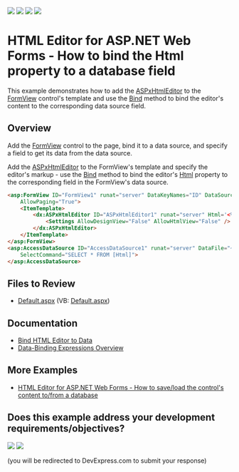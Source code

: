 <!-- default badges list -->
![](https://img.shields.io/endpoint?url=https://codecentral.devexpress.com/api/v1/VersionRange/128544996/13.1.4%2B)
[![](https://img.shields.io/badge/Open_in_DevExpress_Support_Center-FF7200?style=flat-square&logo=DevExpress&logoColor=white)](https://supportcenter.devexpress.com/ticket/details/E377)
[![](https://img.shields.io/badge/📖_How_to_use_DevExpress_Examples-e9f6fc?style=flat-square)](https://docs.devexpress.com/GeneralInformation/403183)
[![](https://img.shields.io/badge/💬_Leave_Feedback-feecdd?style=flat-square)](#does-this-example-address-your-development-requirementsobjectives)
<!-- default badges end -->
# HTML Editor for ASP.NET Web Forms - How to bind the Html property to a database field

This example demonstrates how to add the [ASPxHtmlEditor](https://docs.devexpress.com/AspNet/DevExpress.Web.ASPxHtmlEditor.ASPxHtmlEditor) to the [FormView](https://learn.microsoft.com/en-us/dotnet/api/system.web.ui.webcontrols.formview?view=netframework-4.8.1) control's template and use the [Bind](https://learn.microsoft.com/en-us/previous-versions/aspnet/ms178366(v=vs.100)#using-the-bind-method) method to bind the editor's content to the corresponding data source field.

## Overview

Add the [FormView](https://learn.microsoft.com/en-us/dotnet/api/system.web.ui.webcontrols.formview?view=netframework-4.8.1) control to the page, bind it to a data source, and specify a field to get its data from the data source.

Add the [ASPxHtmlEditor](https://docs.devexpress.com/AspNet/DevExpress.Web.ASPxHtmlEditor.ASPxHtmlEditor) to the FormView's template and specify the editor's markup - use the [Bind](https://learn.microsoft.com/en-us/previous-versions/aspnet/ms178366(v=vs.100)#using-the-bind-method) method to bind the editor's [Html](https://docs.devexpress.com/AspNet/DevExpress.Web.ASPxHtmlEditor.ASPxHtmlEditor.Html) property to the corresponding field in the FormView's data source.

```aspx
<asp:FormView ID="FormView1" runat="server" DataKeyNames="ID" DataSourceID="AccessDataSource1"
    AllowPaging="True">
    <ItemTemplate>
        <dx:ASPxHtmlEditor ID="ASPxHtmlEditor1" runat="server" Html='<%# Bind("Html") %>'>
            <Settings AllowDesignView="False" AllowHtmlView="False" />
        </dx:ASPxHtmlEditor>
    </ItemTemplate>
</asp:FormView>
<asp:AccessDataSource ID="AccessDataSource1" runat="server" DataFile="~/App_Data/HtmlEditorSampleDB.mdb"
    SelectCommand="SELECT * FROM [Html]">
</asp:AccessDataSource>
```

## Files to Review

* [Default.aspx](./CS/WebSite/Default.aspx) (VB: [Default.aspx](./VB/WebSite/Default.aspx))

## Documentation

* [Bind HTML Editor to Data](https://docs.devexpress.com/AspNet/7516/components/html-editor/concepts/get-and-set-html/data-binding)
* [Data-Binding Expressions Overview](https://learn.microsoft.com/en-us/previous-versions/aspnet/ms178366(v=vs.100))

## More Examples

* [HTML Editor for ASP.NET Web Forms - How to save/load the control's content to/from a database](https://github.com/DevExpress-Examples/how-to-save-load-content-of-the-aspxhtmleditor-within-a-database-e2225)
<!-- feedback -->
## Does this example address your development requirements/objectives?

[<img src="https://www.devexpress.com/support/examples/i/yes-button.svg"/>](https://www.devexpress.com/support/examples/survey.xml?utm_source=github&utm_campaign=asp-net-web-forms-html-editor-bind-html-property-to-database&~~~was_helpful=yes) [<img src="https://www.devexpress.com/support/examples/i/no-button.svg"/>](https://www.devexpress.com/support/examples/survey.xml?utm_source=github&utm_campaign=asp-net-web-forms-html-editor-bind-html-property-to-database&~~~was_helpful=no)

(you will be redirected to DevExpress.com to submit your response)
<!-- feedback end -->
